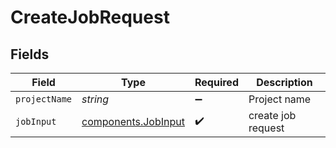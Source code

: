 # CreateJobRequest


## Fields

| Field                                                      | Type                                                       | Required                                                   | Description                                                |
| ---------------------------------------------------------- | ---------------------------------------------------------- | ---------------------------------------------------------- | ---------------------------------------------------------- |
| `projectName`                                              | *string*                                                   | :heavy_minus_sign:                                         | Project name                                               |
| `jobInput`                                                 | [components.JobInput](../../models/components/jobinput.md) | :heavy_check_mark:                                         | create job request                                         |